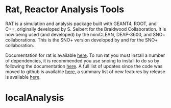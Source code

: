 # Rat, Reactor Analysis Tools
RAT is a simulation and analysis package built with GEANT4, ROOT, and C++,
originally developed by S. Seibert for the Braidwood Collaboration.  It is now
being used (and developed) by the miniCLEAN, DEAP-3600, and SNO+
collaborations.  This is the SNO+ version developed by and for the SNO+
collaboration.

Documentation for rat is available
[here](http://snopl.us/doc/installation.html).  To run rat you must install a
number of dependencies, it is recommended you use snoing to install to do so by
following the documentation [here](https://github.com/pgjones/snoing/wiki).  A
full list of updates since the code was moved to github is available
[here](https://github.com/snoplus/rat/issues?state=closed), a summary list of
new features by release is available
[here](https://github.com/snoplus/rat/releases).
# localAnalysis
